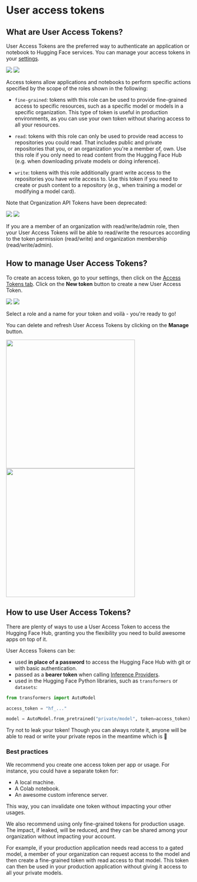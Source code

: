 # User access tokens

## What are User Access Tokens?

User Access Tokens are the preferred way to authenticate an application or notebook to Hugging Face services. You can manage your access tokens in your [settings](https://huggingface.co/settings/tokens).

<div class="flex justify-center">
<img class="block dark:hidden" src="https://huggingface.co/datasets/huggingface/documentation-images/resolve/main/hub/User-Access-Token.png"/>
<img class="hidden dark:block" src="https://huggingface.co/datasets/huggingface/documentation-images/resolve/main/hub/User-Access-Token-dark.png"/>
</div>

Access tokens allow applications and notebooks to perform specific actions specified by the scope of the roles shown in the following:

- `fine-grained`: tokens with this role can be used to provide fine-grained access to specific resources, such as a specific model or models in a specific organization. This type of token is useful in production environments, as you can use your own token without sharing access to all your resources.

- `read`: tokens with this role can only be used to provide read access to repositories you could read. That includes public and private repositories that you, or an organization you're a member of, own. Use this role if you only need to read content from the Hugging Face Hub (e.g. when downloading private models or doing inference).

- `write`: tokens with this role additionally grant write access to the repositories you have write access to. Use this token if you need to create or push content to a repository (e.g., when training a model or modifying a model card).

Note that Organization API Tokens have been deprecated: 

<div class="flex justify-center">
<img class="block dark:hidden" src="https://huggingface.co/datasets/huggingface/documentation-images/resolve/main/hub/API-token.png"/>
<img class="hidden dark:block" src="https://huggingface.co/datasets/huggingface/documentation-images/resolve/main/hub/API-token_dark.png"/>
</div>

If you are a member of an organization with read/write/admin role, then your User Access Tokens will be able to read/write the resources according to the token permission (read/write) and organization membership (read/write/admin).

## How to manage User Access Tokens?

To create an access token, go to your settings, then click on the [Access Tokens tab](https://huggingface.co/settings/tokens). Click on the **New token** button to create a new User Access Token.

<div class="flex justify-center">
<img class="block dark:hidden" src="https://huggingface.co/datasets/huggingface/documentation-images/resolve/main/hub/new-token.png"/>
<img class="hidden dark:block" src="https://huggingface.co/datasets/huggingface/documentation-images/resolve/main/hub/new-token-dark.png"/>
</div>

Select a role and a name for your token and voilà - you're ready to go!

You can delete and refresh User Access Tokens by clicking on the **Manage** button.

<div class="flex justify-center">
<img class="block dark:hidden" width="350" src="https://huggingface.co/datasets/huggingface/documentation-images/resolve/main/hub/delete-token.png"/>
<img class="hidden dark:block" width="350" src="https://huggingface.co/datasets/huggingface/documentation-images/resolve/main/hub/delete-token-dark.png"/>
</div>

## How to use User Access Tokens?

There are plenty of ways to use a User Access Token to access the Hugging Face Hub, granting you the flexibility you need to build awesome apps on top of it.

User Access Tokens can be:
- used **in place of a password** to access the Hugging Face Hub with git or with basic authentication.
- passed as a **bearer token** when calling [Inference Providers](https://huggingface.co/docs/inference-providers).
- used in the Hugging Face Python libraries, such as `transformers` or `datasets`:

```python
from transformers import AutoModel

access_token = "hf_..."

model = AutoModel.from_pretrained("private/model", token=access_token)
```

<Tip warning={true}>
Try not to leak your token! Though you can always rotate it, anyone will be able to read or write your private repos in the meantime which is 💩
</Tip>

### Best practices

We recommend you create one access token per app or usage. For instance, you could have a separate token for:
 * A local machine.
 * A Colab notebook.
 * An awesome custom inference server. 
 
 This way, you can invalidate one token without impacting your other usages.

We also recommend using only fine-grained tokens for production usage. The impact, if leaked, will be reduced, and they can be shared among your organization without impacting your account.

For example, if your production application needs read access to a gated model, a member of your organization can request access to the model and then create a fine-grained token with read access to that model. This token can then be used in your production application without giving it access to all your private models.
